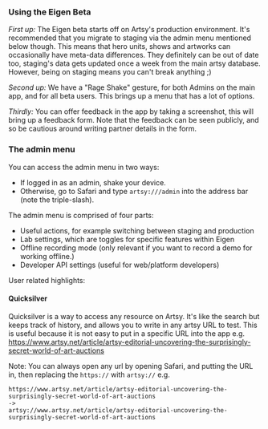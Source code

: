 ### Using the Eigen Beta

_First up:_ The Eigen beta starts off on Artsy's production environment. It's recommended that you migrate to staging via the admin menu mentioned below though. This means that hero units, shows and artworks can occasionally have meta-data differences. They definitely can be out of date too, staging's data gets updated once a week from the main artsy database. However, being on staging means you can't break anything ;)

_Second up:_ We have a "Rage Shake" gesture, for both Admins on the main app, and for all beta users. This brings up a menu that has a lot of options. 

_Thirdly:_ You can offer feedback in the app by taking a screenshot, this will bring up a feedback form. Note that the feedback can be seen publicly, and so be cautious around writing partner details in the form.

### The admin menu

You can access the admin menu in two ways:

- If logged in as an admin, shake your device.
- Otherwise, go to Safari and type `artsy:///admin` into the address bar (note the triple-slash).

The admin menu is comprised of four parts:

* Useful actions, for example switching between staging and production
* Lab settings, which are toggles for specific features within Eigen
* Offline recording mode (only relevant if you want to record a demo for working offline.) 
* Developer API settings (useful for web/platform developers)

User related highlights:

#### Quicksilver

Quicksilver is a way to access any resource on Artsy. It's like the search but keeps track of history, and allows you to write in any artsy URL to test. This is useful because it is not easy to put in a specific URL into the app e.g. https://www.artsy.net/article/artsy-editorial-uncovering-the-surprisingly-secret-world-of-art-auctions 

Note: You can always open any url by opening Safari, and putting the URL in, then replacing the `https://` with `artsy://` e.g.

```
https://www.artsy.net/article/artsy-editorial-uncovering-the-surprisingly-secret-world-of-art-auctions
->
artsy://www.artsy.net/article/artsy-editorial-uncovering-the-surprisingly-secret-world-of-art-auctions
```

